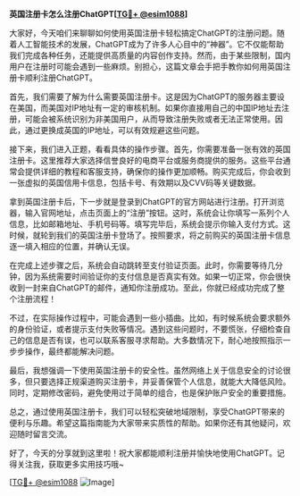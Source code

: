 **英国注册卡怎么注册ChatGPT[[TG💪+ @esim1088](https://t.me/s/esim1088)]**

大家好，今天咱们来聊聊如何使用英国注册卡轻松搞定ChatGPT的注册问题。随着人工智能技术的发展，ChatGPT成为了许多人心目中的“神器”。它不仅能帮助我们完成各种任务，还能提供高质量的内容创作支持。然而，由于某些限制，国内用户在注册时可能会遇到一些麻烦。别担心，这篇文章会手把手教你如何用英国注册卡顺利注册ChatGPT。

首先，我们需要了解为什么需要英国注册卡。这是因为ChatGPT的服务器主要设在美国，而美国对IP地址有一定的审核机制。如果你直接用自己的中国IP地址去注册，可能会被系统识别为非美国用户，从而导致注册失败或者无法正常使用。因此，通过更换成英国的IP地址，可以有效规避这些问题。

接下来，我们进入正题，看看具体的操作步骤。首先，你需要准备一张有效的英国注册卡。这里推荐大家选择信誉良好的电商平台或服务商提供的服务。这些平台通常会提供详细的教程和客服支持，确保你的操作更加顺畅。购买完成后，你会收到一张虚拟的英国信用卡信息，包括卡号、有效期以及CVV码等关键数据。

拿到英国注册卡后，下一步就是登录到ChatGPT的官方网站进行注册。打开浏览器，输入官网地址，点击页面上的“注册”按钮。这时，系统会让你填写一系列个人信息，比如邮箱地址、手机号码等。填写完毕后，系统会提示你输入支付方式。这时候，就轮到我们的英国注册卡登场了。按照要求，将之前购买的英国注册卡信息逐一填入相应的位置，并确认无误。

在完成上述步骤之后，系统会自动跳转至支付验证页面。此时，你需要等待几分钟，因为系统需要时间验证你的支付信息是否真实有效。如果一切正常，你会很快收到一封来自ChatGPT的邮件，通知你注册成功。至此，你就已经成功完成了整个注册流程！

不过，在实际操作过程中，可能会遇到一些小插曲。比如，有时候系统会要求额外的身份验证，或者提示支付失败等情况。遇到这些问题时，不要慌张，仔细检查自己的信息是否有误，也可以联系客服寻求帮助。大多数情况下，耐心地按照指示一步步操作，最终都能解决问题。

最后，我想强调一下使用英国注册卡的安全性。虽然网络上关于信息安全的讨论很多，但只要选择正规渠道购买注册卡，并妥善保管个人信息，就能大大降低风险。同时，定期修改密码，避免使用过于简单的组合，也是保护账户安全的重要措施。

总之，通过使用英国注册卡，我们可以轻松突破地域限制，享受ChatGPT带来的便利与乐趣。希望这篇指南能为大家带来实质性的帮助。如果你还有其他疑问，欢迎随时留言交流。

好了，今天的分享就到这里啦！祝大家都能顺利注册并愉快地使用ChatGPT。记得关注我，获取更多实用技巧哦~

[[TG💪+ @esim1088](https://t.me/s/esim1088) ![Image](https://i.postimg.cc/4NQfJmqS/Snipaste-2025-05-13-00-14-12.png)]
